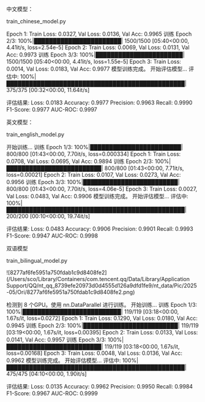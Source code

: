 中文模型：

train_chinese_model.py

Epoch 1: Train Loss: 0.0327, Val Loss: 0.0136, Val Acc: 0.9965
训练 Epoch 2/3: 100%|███████████████████████| 1500/1500 [05:40<00:00,  4.41it/s, loss=2.54e-5]
Epoch 2: Train Loss: 0.0069, Val Loss: 0.0131, Val Acc: 0.9973
训练 Epoch 3/3: 100%|███████████████████████| 1500/1500 [05:40<00:00,  4.41it/s, loss=1.55e-5]
Epoch 3: Train Loss: 0.0014, Val Loss: 0.0183, Val Acc: 0.9977
模型训练完成。
开始评估模型...
评估中: 100%|███████████████████████████████████████████████| 375/375 [00:32<00:00, 11.64it/s]

评估结果:
Loss: 0.0183
Accuracy: 0.9977
Precision: 0.9963
Recall: 0.9990
F1-Score: 0.9977
AUC-ROC: 0.9997



英文模型：

train_english_model.py

开始训练...
训练 Epoch 1/3: 100%|████████████████████████| 800/800 [01:43<00:00,  7.70it/s, loss=0.000334]
Epoch 1: Train Loss: 0.0708, Val Loss: 0.0695, Val Acc: 0.9894
训练 Epoch 2/3: 100%|█████████████████████████| 800/800 [01:43<00:00,  7.71it/s, loss=0.00021]
Epoch 2: Train Loss: 0.0107, Val Loss: 0.0273, Val Acc: 0.9956
训练 Epoch 3/3: 100%|█████████████████████████| 800/800 [01:43<00:00,  7.70it/s, loss=4.06e-5]
Epoch 3: Train Loss: 0.0027, Val Loss: 0.0483, Val Acc: 0.9906
模型训练完成。
开始评估模型...
评估中: 100%|███████████████████████████████████████████████| 200/200 [00:10<00:00, 19.74it/s]

评估结果:
Loss: 0.0483
Accuracy: 0.9906
Precision: 0.9901
Recall: 0.9993
F1-Score: 0.9947
AUC-ROC: 0.9998



双语模型

train_bilingual_model.py

![8277af6fe5951a750fdab1c9d8408fe2](/Users/sco/Library/Containers/com.tencent.qq/Data/Library/Application Support/QQ/nt_qq_8739efe20973d0d4555d126a9dfd1fe9/nt_data/Pic/2025-05/Ori/8277af6fe5951a750fdab1c9d8408fe2.png)

检测到 8 个GPU。使用 nn.DataParallel 进行训练。
开始训练...
训练 Epoch 1/3: 100%|██████████████████████████| 119/119 [03:18<00:00,  1.67s/it, loss=0.0272]
Epoch 1: Train Loss: 0.1290, Val Loss: 0.0180, Val Acc: 0.9945
训练 Epoch 2/3: 100%|█████████████████████████| 119/119 [03:19<00:00,  1.67s/it, loss=0.00395]
Epoch 2: Train Loss: 0.0133, Val Loss: 0.0141, Val Acc: 0.9957
训练 Epoch 3/3: 100%|█████████████████████████| 119/119 [03:18<00:00,  1.67s/it, loss=0.00168]
Epoch 3: Train Loss: 0.0048, Val Loss: 0.0136, Val Acc: 0.9962
模型训练完成。
开始评估模型...
评估中: 100%|███████████████████████████████████████████████| 475/475 [04:10<00:00,  1.90it/s]

评估结果:
Loss: 0.0135
Accuracy: 0.9962
Precision: 0.9950
Recall: 0.9984
F1-Score: 0.9967
AUC-ROC: 0.9999